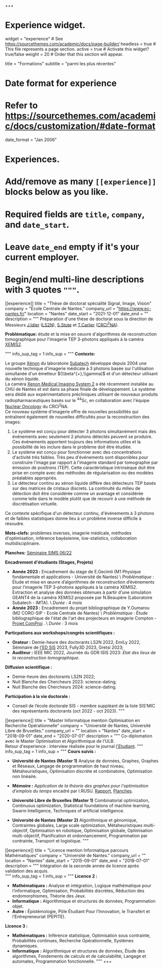 +++
# Experience widget.
widget = "experience"  # See https://sourcethemes.com/academic/docs/page-builder/
headless = true  # This file represents a page section.
active = true  # Activate this widget? true/false
weight = 20  # Order that this section will appear.

title = "Formations"
subtitle = "parmi les plus récentes"

# Date format for experience
#   Refer to https://sourcethemes.com/academic/docs/customization/#date-format
date_format = "Jan 2006"

# Experiences.
#   Add/remove as many `[[experience]]` blocks below as you like.
#   Required fields are `title`, `company`, and `date_start`.
#   Leave `date_end` empty if it's your current employer.
#   Begin/end multi-line descriptions with 3 quotes `"""`.

[[experience]]
  title = "Thèse de doctorat spécialité Signal, Image, Vision"
  company = "École Centrale de Nantes."
  company_url = "https://www.ec-nantes.fr/"
  location = "Nantes"
  date_start = "2021-12-01"
  date_end = ""
  description = """
  Préparation d'une thèse de doctorat sous la direction de Messieurs [J.Idier](https://pagesperso.ls2n.fr/~idier-j/IndexFR.html) ([LS2N](https://www.ls2n.fr/)), [S.Stute](https://medecine.univ-nantes.fr/simon-stute) et [T.Carlier](https://medecine.univ-nantes.fr/thomas-carlier) ([CRCI$^{2}$NA](https://CRCI$^{2}$NA.univ-nantes.fr/)).

  **Problématique:** étude et la mise en oeuvre d'algorithmes de reconstruction tomographique pour l'imagerie TEP 3-photons appliqués à la caméra [XEMIS2](https://www-subatech.in2p3.fr/fr/recherche/22-recherche/xenon-recherche/557-projet-xemis-2).  


  """
  info_sup_tag = 1
  info_sup = """
  **Contexte:**

  Le groupe [Xénon](https://www-subatech.in2p3.fr/fr/recherche/equipes/xenon/presentation) du laboratoire [Subatech](https://www-subatech.in2p3.fr/fr/) développe depuis 2004 une nouvelle technique d'imagerie médicale à 3 photons basée sur l'utilisation simultanée d'un émetteur $(\\beta^{+},\\gamma)$ et d'un détecteur utilisant du xénon liquide.  
  La caméra [Xenon Medical Imaging System 2](https://www-subatech.in2p3.fr/fr/recherche/22-recherche/xenon-recherche) a été récemment installée au CHU de Nantes et est dans sa phase finale de développement. Le système sera dédié aux expérimentations précliniques utilisant de nouveaux produits radiopharmaceutiques basés sur le $^{44}$Sc, en collaboration avec l'équipe [Nuclear Oncology](https://CRCI$^{2}$NA.univ-nantes.fr/en/research/team-2) du CRCI$^{2}$NA.  
  Ce nouveau système d'imagerie offre de nouvelles possibilités qui entraînent également de nouvelles difficultés pour la reconstruction des images:
  1. Le système est conçu pour détecter 3 photons simultanément mais des événements avec seulement 2 photons détectés peuvent se produire. Ces événements apportent toujours des informations utiles et la possibilité de les inclure dans le problème doit être étudiée.
  2. Le système est conçu pour fonctionner avec des concentrations d'activité très faibles. Très peu d'événements sont disponibles pour construire l'image par rapport à l'imagerie standard par tomographie par émission de positrons (TEP). Cette caractéristique intrinsèque doit être prise en compte avec des méthodes de régularisation ou des modèles préalables appropriés.
  3.	Le détecteur continu au xénon liquide diffère des détecteurs TEP basés sur des matrices de cristaux discrets. La continuité du milieu de détection doit être considérée comme un avantage et considérée comme telle dans le modèle plutôt que de recourir à une méthode de discrétisation virtuelle.

  Ce contexte spécifique d'un détecteur continu, d'événements à 3 photons et de faibles statistiques donne lieu à un problème inverse difficile à résoudre.

  **Mots-clefs:** problèmes inverses, imagerie médicale, méthodes d'optimisation, inférence bayésienne, low-statistics, collaboration multidisciplinaire.

  **Planches:** [Séminaire SIMS 06/22](files/LATIFM_PHD_ETEZ22.pdf)  

  **Encadrement d'étudiants (Stages, Projets)**
  - **Année 2023 :** 
    Encadrement du stage de E.Gecimli  (M1 Physique fondamentale et applications - Université de Nantes)
    \\
    *Problématique :* Étude et mise en œuvre d’algorithmes de reconstruction d’événements pour l’imagerie TEP 3-photons appliqués à la caméra XEMIS2. Extraction et analyse des données obtenues à partir d'une simulation GEANT4 de la caméra XEMIS2 proposée par N.Beaupère (Laboratoire Subatech - IMTA).
    \\
    *Durée :* 4 mois
  - **Année 2023 :** 
    Encadrement du projet bibliographique de Y.Oumarou (M2 CORO-SIP - Ecole Centrale de Nantes)
    \\
    *Problématique :* Étude bibliographique de l'état de l'art des projecteurs en imagerie Compton - [Projet ComProj](/files/LM_corosip_merec23.pdf) .
    \\
    *Durée :* 3 mois  


  **Particpations aux workshops/congrès scientifiques :**
  - **Orateur :**  Demie-heure des doctorants LS2N 2022, EmiLy 2022, Séminaire de [l'ED SIS](https://ed-sis.doctorat-paysdelaloire.fr/pendant) 2023, Fully3D 2023,  Gretsi 2023; 
  - **Auditeur :** IEEE MIC 2022, Journée du GDR ISIS 2023: *Etat des lieux de la reconstruction tomographique*.
  
  **Diffusion scientifique :**  
  - Demie-heure des doctorants LS2N 2022; 
  - Nuit Blanche des Chercheurs 2023: science-dating; 
  - Nuit Blanche des Chercheurs 2024: science-dating. 

  **Participation à la vie doctorale :**
  - Conseil de l’école doctorale SIS - membre suppléant de la liste SIS'MIC des représentants doctorants (oct 2022 - oct 2023).
"""

[[experience]]
  title = "Master Informatique mention Optimisation en Recherche Opérationnelle"
  company = "Université de Nantes, Université Libre de Bruxelles."
  company_url = ""
  location = "Nantes"
  date_start = "2018-09-01"
  date_end = "2020-07-01"
  description = """
  Co-diplomation avec le Master Optimisation et Algorithmique de l'ULB.    
  Retour d'experience : interview réalisée pour le journal [l'Etudiant](https://www.letudiant.fr/etudes/international/etudier-en-belgique-malgre-la-proximite-avec-la-france-le-depaysement-est-total.html).
  """
  info_sup_tag = 1
  info_sup = """
  **Cours suivis :**  

  - **Université de Nantes (Master 1)** Analyse de données, Graphes, Graphes et Réseaux, Langage de programmation de haut niveau, Métaheuristiques, Optimisation discrète et combinatoire, Optimisation non linéaire.  

  - **Mémoire :** *Application de la théorie des graphes pour l'optimisation d'emplois du temps* encadré par I.RUSU. [Rapport](/files/RAP_TER_LM.pdf), [Planches](/files/PRES_TER_LM.pdf). 

  - **Université Libre de Bruxelles (Master 1)** Combinatorial optimization, Continuous optimization, Statistical foundations of machine learning, Swarm Intelligence, Techniques of artificial intelligence.  

  - **Université de Nantes (Master 2)** Algorithmique et génomique, Contraintes globales, Large scale optimization, Métaheuristiques multi-objectif, Optimisation en robotique, Optimisation globale, Optimisation multi-objectif, Planification et ordonnancement, Programmation par contrainte, Transport et logistique.
"""

[[experience]]
  title = "Licence mention Informatique parcours Mathématiques"
  company = "Université de Nantes."
  company_url = ""
  location = "Nantes"
  date_start = "2015-09-01"
  date_end = "2018-07-01"
  description = """
  Intégration de la seconde année de licence après validation des acquis.  
  """
  info_sup_tag = 1
  info_sup = """
**Licence 2 :**
  - **Mathématiques :** Analyse et intégration, Logique mathématique pour l’informatique, Optimisation, Probabilités discrètes,  Réduction des endomorphismes, Théorie des Jeux.
  - **Informatique :** Algorithmique et structures de données, Programmation objet.
  - **Autre :** Épistémologie, Pôle Étudiant Pour l’Innovation, le Transfert et l’Entrepreneuriat (PEPITE).  

**Licence 3 :**
- **Mathématiques :** Inférence statistique, Optimisation sous contrainte, Probabilités continues, Recherche Opérationnelle, Systèmes dynamiques.
- **Informatique :** Algorithmique et structures de données, Étude des algorithmes, Fondements de calculs et de calculabilité, Langage et automates, Programmation fonctionnelle.
  """
+++
